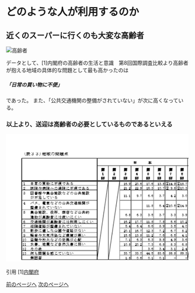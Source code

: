 # どのような人が利用するのか

## 近くのスーパーに行くのも大変な高齢者
<img width="150px" alt="高齢者" src="http://kids.wanpug.com/illust/illust2242.png"> <br>

データとして、[1]内閣府の高齢者の生活と意識　第8回国際調査比較より高齢者が抱える地域の具体的な問題として最も高かったのは
##### 「日常の買い物に不便」
であった。 また、「公共交通機関の整備がされていない」が次に高くなっている。

### 以上より、送迎は高齢者の必要としているものであるといえる

<img width="500px" alt="データ" src="./高齢者の問題2.png">

引用
[1][内閣府]( http://www8.cao.go.jp/kourei/ishiki/h27/gaiyo/index.html)

[前のページへ](https://16-2505-002-9.github.io/pickup/four)
[次のページへ](https://16-2505-002-9.github.io/pickup/1)
